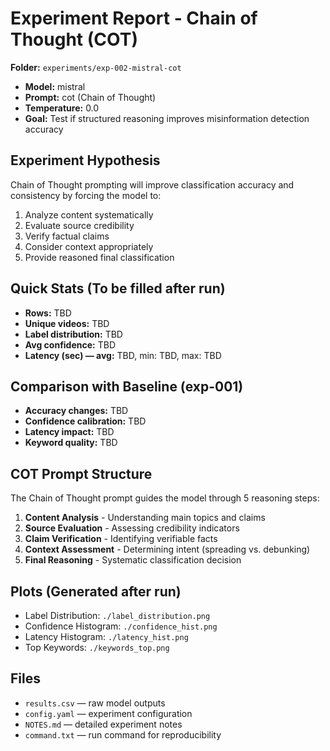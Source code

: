 # Experiment Report - Chain of Thought (COT)

**Folder:** `experiments/exp-002-mistral-cot`

- **Model:** mistral
- **Prompt:** cot (Chain of Thought)
- **Temperature:** 0.0
- **Goal:** Test if structured reasoning improves misinformation detection accuracy

## Experiment Hypothesis
Chain of Thought prompting will improve classification accuracy and consistency by forcing the model to:
1. Analyze content systematically
2. Evaluate source credibility 
3. Verify factual claims
4. Consider context appropriately
5. Provide reasoned final classification

## Quick Stats (To be filled after run)
- **Rows:** TBD
- **Unique videos:** TBD
- **Label distribution:** TBD
- **Avg confidence:** TBD
- **Latency (sec) — avg:** TBD, min: TBD, max: TBD

## Comparison with Baseline (exp-001)
- **Accuracy changes:** TBD
- **Confidence calibration:** TBD
- **Latency impact:** TBD
- **Keyword quality:** TBD

## COT Prompt Structure
The Chain of Thought prompt guides the model through 5 reasoning steps:
1. **Content Analysis** - Understanding main topics and claims
2. **Source Evaluation** - Assessing credibility indicators  
3. **Claim Verification** - Identifying verifiable facts
4. **Context Assessment** - Determining intent (spreading vs. debunking)
5. **Final Reasoning** - Systematic classification decision

## Plots (Generated after run)
- Label Distribution: `./label_distribution.png`
- Confidence Histogram: `./confidence_hist.png` 
- Latency Histogram: `./latency_hist.png`
- Top Keywords: `./keywords_top.png`

## Files
- `results.csv` — raw model outputs
- `config.yaml` — experiment configuration
- `NOTES.md` — detailed experiment notes
- `command.txt` — run command for reproducibility